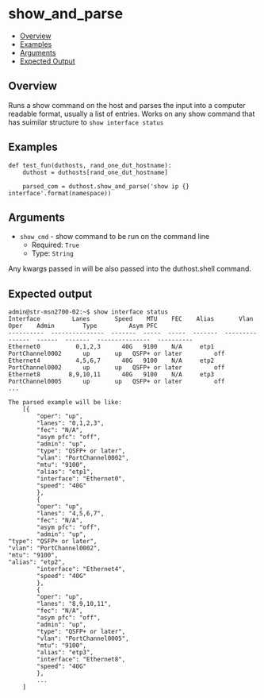 # show_and_parse

- [Overview](#overview)
- [Examples](#examples)
- [Arguments](#arguments)
- [Expected Output](#expected-output)

## Overview
Runs a show command on the host and parses the input into a computer readable format, usually a list of entries. Works on any show command that has suimilar structure to `show interface status`

## Examples
```
def test_fun(duthosts, rand_one_dut_hostname):
    duthost = duthosts[rand_one_dut_hostname]

    parsed_com = duthost.show_and_parse('show ip {} interface'.format(namespace))
```

## Arguments
- `show_cmd` - show command to be run on the command line
    - Required: `True`
    - Type: `String`

Any kwargs passed in will be also passed into the duthost.shell command.

## Expected output
```
admin@str-msn2700-02:~$ show interface status
Interface         Lanes       Speed    MTU    FEC    Alias       Vlan          Oper    Admin        Type         Asym PFC
----------  ---------------  -------  -----  -----  -------  ---------------  ------  -------  ---------------  ----------
Ethernet0          0,1,2,3      40G   9100    N/A     etp1  PortChannel0002      up       up   QSFP+ or later         off
Ethernet4          4,5,6,7      40G   9100    N/A     etp2  PortChannel0002      up       up   QSFP+ or later         off
Ethernet8        8,9,10,11      40G   9100    N/A     etp3  PortChannel0005      up       up   QSFP+ or later         off
...

The parsed example will be like:
    [{
        "oper": "up",
        "lanes": "0,1,2,3",
        "fec": "N/A",
        "asym pfc": "off",
        "admin": "up",
        "type": "QSFP+ or later",
        "vlan": "PortChannel0002",
        "mtu": "9100",
        "alias": "etp1",
        "interface": "Ethernet0",
        "speed": "40G"
        },
        {
        "oper": "up",
        "lanes": "4,5,6,7",
        "fec": "N/A",
        "asym pfc": "off",
        "admin": "up",                                                                                                                                                                                                                             "type": "QSFP+ or later",                                                                                                                                                                                                                  "vlan": "PortChannel0002",                                                                                                                                                                                                                 "mtu": "9100",                                                                                                                                                                                                                             "alias": "etp2",
        "interface": "Ethernet4",
        "speed": "40G"
        },
        {
        "oper": "up",
        "lanes": "8,9,10,11",
        "fec": "N/A",
        "asym pfc": "off",
        "admin": "up",
        "type": "QSFP+ or later",
        "vlan": "PortChannel0005",
        "mtu": "9100",
        "alias": "etp3",
        "interface": "Ethernet8",
        "speed": "40G"
        },
        ...
    ]
```